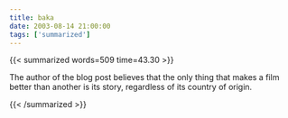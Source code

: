```yaml
---
title: baka
date: 2003-08-14 21:00:00
tags: ['summarized']
---
```


{{< summarized words=509 time=43.30 >}}

The author of the blog post believes that the only thing that makes a film better than another is its story, regardless of its country of origin.

{{< /summarized >}}
